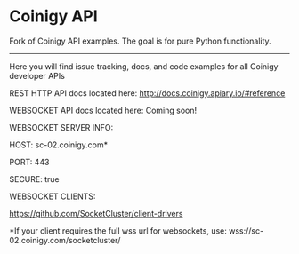 # Coinigy API

Fork of Coinigy API examples. The goal is for pure Python functionality.

--------


Here you will find issue tracking, docs, and code examples for all Coinigy developer APIs



REST HTTP API docs located here: http://docs.coinigy.apiary.io/#reference

WEBSOCKET API docs located here: Coming soon!

WEBSOCKET SERVER INFO:

HOST: sc-02.coinigy.com*

PORT: 443

SECURE: true


WEBSOCKET CLIENTS:

https://github.com/SocketCluster/client-drivers

*If your client requires the full wss url for websockets, use: wss://sc-02.coinigy.com/socketcluster/
